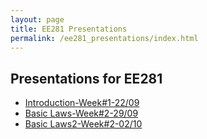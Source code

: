 ```yaml
---
layout: page
title: EE281 Presentations
permalink: /ee281_presentations/index.html
---
```


## Presentations for EE281

- [Introduction-Week#1-22/09](/presentations/ee281_intro.html)
- [Basic Laws-Week#2-29/09](/presentations/ee281_basic_laws.html)
- [Basic Laws2-Week#2-02/10](/presentations/ee281_basic_laws2.html)
